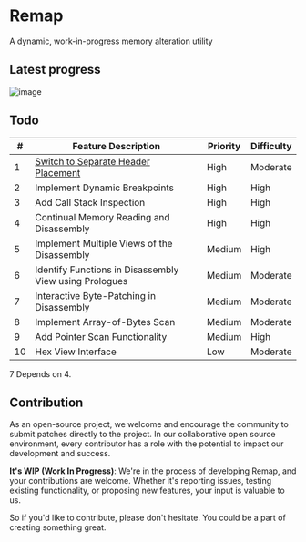 # Remap

A dynamic, work-in-progress memory alteration utility

## Latest progress

![image](https://github.com/FemboyEngine/Remap/assets/93382765/fc077a9c-f5a5-4261-9870-d7c6b5817e40)

## Todo
| #   | Feature Description                                    | Priority | Difficulty |
| --- | ------------------------------------------------------ | -------- | ---------- |
| 1   | [Switch to Separate Header Placement](https://raw.githubusercontent.com/vector-of-bool/pitchfork/develop/data/spec.bs#src.header-placement.separate)                    | High     | Moderate   |
| 2   | Implement Dynamic Breakpoints                          | High     | High       |
| 3   | Add Call Stack Inspection                              | High     | High       |
| 4   | Continual Memory Reading and Disassembly               | High     | High       |
| 5   | Implement Multiple Views of the Disassembly            | Medium   | High       |
| 6   | Identify Functions in Disassembly View using Prologues | Medium   | Moderate   |
| 7   | Interactive Byte-Patching in Disassembly               | Medium   | Moderate   |
| 8   | Implement Array-of-Bytes Scan                          | Medium   | Moderate   |
| 9   | Add Pointer Scan Functionality                         | Medium   | High       |
| 10  | Hex View Interface                                     | Low      | Moderate   |

7 Depends on 4.

## Contribution

As an open-source project, we welcome and encourage the community to submit patches directly to the project. In our collaborative open source environment, every contributor has a role with the potential to impact our development and success.

**It's WIP (Work In Progress)**: We're in the process of developing Remap, and your contributions are welcome. Whether it's reporting issues, testing existing functionality, or proposing new features, your input is valuable to us.

So if you'd like to contribute, please don't hesitate. You could be a part of creating something great.
